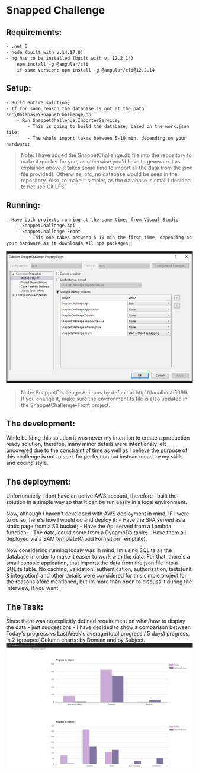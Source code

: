 # Snapped Challenge

## Requirements:
    - .net 6
    - node (built with v.14.17.0)
    - ng has to be installed (built with v. 12.2.14)
        npm install -g @angular/cli
        if same version: npm install -g @angular/cli@12.2.14
## Setup:
    - Build entire solution;
    - If for some reason the database is not at the path src\Database\SnappetChallenge.db
        - Run SnappetChallenge.ImporterService;
            - This is going to build the database, based on the work.json file;
            - The whole import takes between 5-10 min, depending on your hardware;
            
> Note: I have added the SnappetChallenge.db file into the repository to make it quicker for you, as otherwise you'd have to generate it as explained above(it takes some time to import all the data from the json file provided). Otherwise, ofc, no database would be seen in the repository. Also, to make it simpler, as the database is small I decided to not use Git LFS.
## Running:
    - Have both projects running at the same time, from Visual Studio
        - SnappetChallenge.Api
        - SnappetChallenge-Front
            - This one takes between 5-10 min the first time, depending on your hardware as it downloads all npm packages;
![Setup](img/startup.png?raw=true "Setup")

> Note: SnappetChallenge.Api runs by default at http://localhost:5099. If you change it, make sure the environment.ts file is also updated in the SnappetChallenge-Front project.

## The development:

While building this solution it was never my intention to create a production ready solution, therefoe, many minor details were intentionaly left uncovered due to the constraint of time as well as I believe the purpose of this challenge is not to seek for perfection but instead measure my skills and coding style.

## The deployment:
Unfortunatelly I dont have an active AWS account, therefore I built the solution in a simple way so that it can be run easily in a local environment.

Now, although I haven't developed with AWS deployment in mind, IF I were to do so, here's how I would do and deploy it:
    - Have the SPA served as a static page from a S3 bucket;
    - Have the Api served from a Lambda function;
    - The data, could come from a DynamoDb table;
    - Have them all deployed via a SAM template(Cloud Formation Template).

Now considering running localy was in mind, Im using SQLite as the database in order to make it easier to work with the data. For that, there`s a small console appication, that imports the data from the json file into a SQLite table.
No caching, validation, authentication, authorization, tests(unit & integration) and other details were considered for this simple project for the reasons afore mentioned, but Im more than open to discuss it during the interview, if you want.

## The Task:
Since there was no explicitly defined requirement on what/how to display the data - just suggestions - I have decided to show a comparison between Today's progress vs LastWeek's average(total progress / 5 days) progress, in 2 (grouped)Column charts: by Domain and by Subject.
![report](img/report.png?raw=true "Report")
